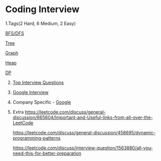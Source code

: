 # Coding Interview


1.Tags(2 Hard, 6 Medium, 2 Easy)

   [BFS/DFS](https://leetcode.com/explore/learn/card/queue-stack/232/practical-application-stack/)
  
   [Tree](https://leetcode.com/explore/learn/card/data-structure-tree/)
  
   [Graph](https://leetcode.com/explore/learn/card/graph/)
  
   [Heap](https://leetcode.com/explore/learn/card/heap/)
  
   [DP](https://leetcode.com/explore/learn/card/dynamic-programming/)
  
  
2. [Top Interview Questions](https://leetcode.com/explore/interview/card/top-interview-questions-hard/)
3. [Google Interview](https://leetcode.com/explore/interview/card/google/)

4. Company Specific - [Google](https://leetcode.com/company/google/)
5. Extra
   https://leetcode.com/discuss/general-discussion/665604/Important-and-Useful-links-from-all-over-the-LeetCode
   
   https://leetcode.com/discuss/general-discussion/458695/dynamic-programming-patterns
   
   https://leetcode.com/discuss/interview-question/1563880/all-you-need-this-for-better-preparation
   
